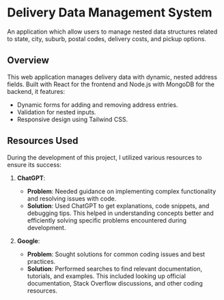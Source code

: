 # Delivery Data Management System
An application which allow users to manage nested data structures related to state, city, suburb, postal codes, delivery costs, and pickup options.

## Overview

This web application manages delivery data with dynamic, nested address fields. Built with React for the frontend and Node.js with MongoDB for the backend, it features:

- Dynamic forms for adding and removing address entries.
- Validation for nested inputs.
- Responsive design using Tailwind CSS.

## Resources Used

During the development of this project, I utilized various resources to ensure its success:

1. **ChatGPT**:
   - **Problem**: Needed guidance on implementing complex functionality and resolving issues with code.
   - **Solution**: Used ChatGPT to get explanations, code snippets, and debugging tips. This helped in understanding concepts better and efficiently solving specific problems encountered during development.

2. **Google**:
   - **Problem**: Sought solutions for common coding issues and best practices.
   - **Solution**: Performed searches to find relevant documentation, tutorials, and examples. This included looking up official documentation, Stack Overflow discussions, and other coding resources.

